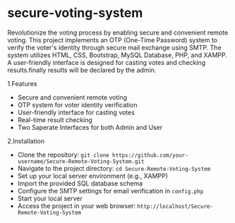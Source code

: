 # secure-voting-system
Revolutionize the voting process by enabling secure and convenient remote voting. This project implements an OTP (One-Time Password) system to verify the voter's identity through secure mail exchange using SMTP. 
The system utilizes HTML, CSS, Bootstrap, MySQL Database, PHP, and XAMPP. A user-friendly interface is designed for casting votes and checking results.finally results will be declared by the admin.

1.Features
- Secure and convenient remote voting
- OTP system for voter identity verification
- User-friendly interface for casting votes
- Real-time result checking
- Two Saperate Interfaces for both Admin and User

2.Installation
- Clone the repository: `git clone https://github.com/your-username/Secure-Remote-Voting-System.git`
- Navigate to the project directory: `cd Secure-Remote-Voting-System`
- Set up your local server environment (e.g., XAMPP)
- Import the provided SQL database schema
- Configure the SMTP settings for email verification in `config.php`
- Start your local server
- Access the project in your web browser: `http://localhost/Secure-Remote-Voting-System`
  

